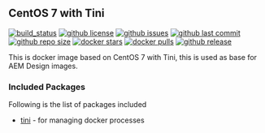 ## CentOS 7 with Tini

[![build_status](https://travis-ci.org/aem-design/docker-centos-tini.svg?branch=master)](https://travis-ci.org/aem-design/docker-centos-tini) 
[![github license](https://img.shields.io/github/license/aem-design/centos-tini)](https://github.com/aem-design/centos-tini) 
[![github issues](https://img.shields.io/github/issues/aem-design/centos-tini)](https://github.com/aem-design/centos-tini) 
[![github last commit](https://img.shields.io/github/last-commit/aem-design/centos-tini)](https://github.com/aem-design/centos-tini) 
[![github repo size](https://img.shields.io/github/repo-size/aem-design/centos-tini)](https://github.com/aem-design/centos-tini) 
[![docker stars](https://img.shields.io/docker/stars/aemdesign/centos-tini)](https://hub.docker.com/r/aemdesign/centos-tini) 
[![docker pulls](https://img.shields.io/docker/pulls/aemdesign/centos-tini)](https://hub.docker.com/r/aemdesign/centos-tini) 
[![github release](https://img.shields.io/github/release/aem-design/centos-tini)](https://github.com/aem-design/centos-tini)

This is docker image based on CentOS 7 with Tini, this is used as base for AEM Design images.


### Included Packages

Following is the list of packages included

* [tini](https://github.com/krallin/tini)                  - for managing docker processes

